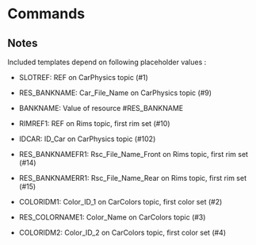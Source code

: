# Commands

## Notes

Included templates depend on following placeholder values :

- SLOTREF: REF on CarPhysics topic (#1)
- RES_BANKNAME: Car_File_Name on CarPhysics topic (#9)
- BANKNAME: Value of resource #RES_BANKNAME
- RIMREF1: REF on Rims topic, first rim set (#10)
- IDCAR: ID_Car on CarPhysics topic (#102)

- RES_BANKNAMEFR1: Rsc_File_Name_Front on Rims topic, first rim set (#14)
- RES_BANKNAMERR1: Rsc_File_Name_Rear on Rims topic, first rim set (#15)

- COLORIDM1: Color_ID_1 on CarColors topic, first color set (#2)
- RES_COLORNAME1: Color_Name on CarColors topic (#3)
- COLORIDM2: Color_ID_2 on CarColors topic, first color set (#4)
